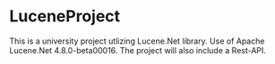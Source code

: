 # LuceneProject
This is a university project utlizing Lucene.Net library.
Use of Apache Lucene.Net 4.8.0-beta00016.
The project will also include a Rest-API.
